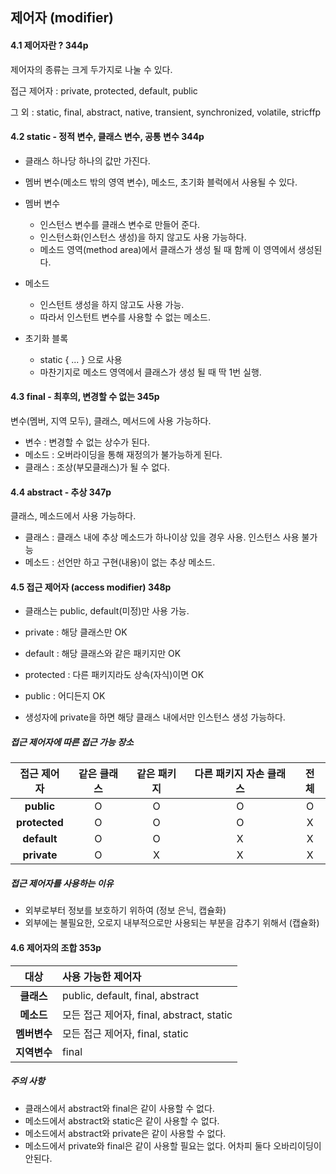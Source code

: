 ## 제어자 (modifier)

#### 4.1  제어자란 ? 344p

제어자의 종류는 크게 두가지로 나눌 수 있다.

접근 제어자 : private, protected, default, public

그 외 : static, final, abstract, native, transient, synchronized, volatile, stricffp



#### 4.2 static - 정적 변수, 클래스 변수, 공통 변수 344p

- 클래스 하나당 하나의 값만 가진다. 

- 멤버 변수(메소드 밖의 영역 변수), 메소드, 초기화 블럭에서 사용될 수 있다.

- 멤버 변수 

  - 인스턴스 변수를 클래스 변수로 만들어 준다.
  - 인스턴스화(인스턴스 생성)을 하지 않고도 사용 가능하다.
  - 메소드 영역(method area)에서 클래스가 생성 될 때 함께 이 영역에서 생성된다.

- 메소드

  - 인스턴트 생성을 하지 않고도 사용 가능.
  - 따라서 인스턴트 변수를 사용할 수 없는 메소드.

- 초기화 블록

  - static { ... } 으로 사용
  - 마찬기지로 메소드 영역에서 클래스가 생성 될 때 딱 1번 실행.

  

#### 4.3 final - 최후의, 변경할 수 없는 345p

변수(멤버, 지역 모두), 클래스, 메서드에 사용 가능하다.

- 변수 : 변경할 수 없는 상수가 된다.
- 메소드 : 오버라이딩을 통해 재정의가 불가능하게 된다.
- 클래스 : 조상(부모클래스)가 될 수 없다.



#### 4.4 abstract - 추상 347p

클래스, 메소드에서 사용 가능하다.

- 클래스 : 클래스 내에 추상 메소드가 하나이상 있을 경우 사용. 인스턴스 사용 불가능
- 메소드 : 선언만 하고 구현(내용)이 없는 추상 메소드.



#### 4.5 접근 제어자 (access modifier) 348p

- 클래스는 public, default(미정)만 사용 가능.

- private : 해당 클래스만 OK
- default : 해당 클래스와 같은 패키지만 OK
- protected : 다른 패키지라도 상속(자식)이면 OK
- public : 어디든지 OK
- 생성자에 private을 하면 해당 클래스 내에서만 인스턴스 생성 가능하다.



##### 접근 제어자에 따른 접근 가능 장소

|  접근 제어자  | 같은 클래스 | 같은 패키지 | 다른 패키지 자손 클래스 | 전 체 |
| :-----------: | :---------: | :---------: | :---------------------: | :---: |
|  **public**   |      O      |      O      |            O            |   O   |
| **protected** |      O      |      O      |            O            |   X   |
|  __default__  |      O      |      O      |            X            |   X   |
|  __private__  |      O      |      X      |            X            |   X   |



##### 접근 제어자를 사용하는 이유

- 외부로부터 정보를 보호하기 위하여 (정보 은닉, 캡슐화)
- 외부에는 불필요한, 오로지 내부적으로만 사용되는 부분을 감추기 위해서 (캡슐화)



#### 4.6 제어자의 조합 353p

|     대상     | 사용 가능한 제어자                        |
| :----------: | :---------------------------------------- |
|  **클래스**  | public, default, final, abstract          |
|  **메소드**  | 모든 접근 제어자, final, abstract, static |
| **멤버변수** | 모든 접근 제어자, final, static           |
| **지역변수** | final                                     |

##### 주의 사항

- 클래스에서 abstract와 final은 같이 사용할 수 없다.
- 메소드에서 abstract와 static은 같이 사용할 수 없다.
- 메소드에서 abstract와 private은 같이 사용할 수 없다.
- 메소드에서 private와 final은 같이 사용할 필요는 없다. 어차피 둘다 오바리이딩이 안된다.




